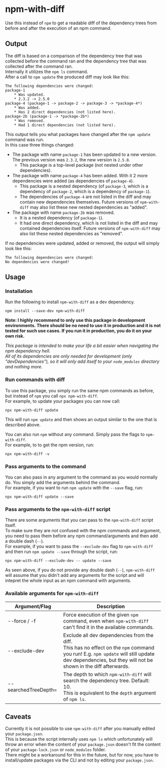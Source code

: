 # npm-with-diff
Use this instead of `npm` to get a readable diff of the dependency trees from before and after the execution of an npm command.

## Output
The diff is based on a comparison of the dependency tree that was collected before the command ran and the dependency tree that was collected after the command ran.  
Internally it utilizes the `npm ls` command.  
After a call to `npm update` the produced diff may look like this:  
```
The following dependencies were changed:
package-1
    * Was updated.
    * 2.3.2 -> 2.5.0
package-4 (package-1 -> package-2 -> package-3 -> *package-4*)
    * Was added.
    * Has 2 direct dependencies (not listed here).
package-2b (package-1 -> *package-2b*)
    * Was removed.
    * Had 1 direct dependencies (not listed here).
```

This output tells you what packages have changed after the `npm update` command was run.  
In this case three things changed:  
* The package with name `package-1` has been updated to a new version. The previous version was `2.3.2`, the new version is `2.5.0`.
  * This package is a top-level package (not nested under other dependencies).
* The package with name `package-4` has been added. With it 2 more dependencies were added (as dependencies of `package-4`).
  * This package is a nested dependency (of `package-3`, which is a dependency of `package-2`, which is a dependency of `package-1`).
  * The dependencies of `package-4` are not listed in the diff and may contain new dependencies themselves. Future versions of `npm-with-diff` may also list these new nested dependencies as "added".
* The package with name `package-2b` was removed.
  * It is a nested dependency (of `package-1`).
  * It had one direct dependency, which is not listed in the diff and may contained dependencies itself. Future versions of `npm-with-diff` may also list these nested dependencies as "removed".

If no dependencies were updated, added or removed, the output will simply look like this:  
```
The following dependencies were changed:
No dependencies were changed!
```

## Usage
### Installation
Run the following to install `npm-with-diff` as a dev dependency.  
```
npm install --save-dev npm-with-diff
```

**Note: I highly recommend to only use this package in development environments. There should be no need to use it in production and it is not tested for such use cases. If you run it in production, you do it on your own risk.**

*This package is intended to make your life a bit easier when navigating the npm dependency hell.  
All of its dependencies are only needed for development (only "devDependencies"), so it will only add itself to your `node_modules` directory and nothing more.*

### Run commands with diff
To use this package, you simply run the same npm commands as before, but instead of `npm` you call `npx npm-with-diff`.  
For example, to update your packages you can now call:  
```
npx npm-with-diff update
```

This will run `npm update` and then shows an output similar to the one that is described above.

You can also run `npm` without any command. Simply pass the flags to `npm-with-diff`.  
For example, to to get the npm version, run:  
```
npx npm-with-diff -v
```

### Pass arguments to the command
You can also pass in any argument to the command as you would normally do. You simply add the arguments behind the command.  
For example, if you want to run `npm update` with the `--save` flag, run:
```
npx npm-with-diff update --save
```

### Pass arguments to the `npm-with-diff` script
There are some arguments that you can pass to the `npm-with-diff` script itself.  
To make sure they are not confused with the npm commands and argument, you need to pass them before any npm command/arguments and then add a double dash (`--`).  
For example, if you want to pass the `--exclude-dev` flag to `npm-with-diff` and then run `npm update --save` through the script, run:  
```
npx npm-with-diff --exclude-dev -- update --save
```

As seen above, if you do not provide any double dash (`--`), `npm-with-diff` will assume that you didn't add any arguments for the script and will intepret the whole input as an npm command with arguments.

### Available arguments for  `npm-with-diff`
| Argument/Flag  | Description |
| ------------- | ------------- |
| --force / -f  | Force execution of the given `npm` command, even when `npm-with-diff` can't find it in the available commands. |
| --exclude-dev  | Exclude all dev dependencies from the diff.<br>This has no effect on the `npm` command you run! E.g. `npm update` will still update dev dependencies, but they will not be shown in the diff afterwards. |
| --searchedTreeDepth=<value>  | The depth to which `npm-with-diff` will search the dependency tree. Default: 10.<br>This is equivalent to the `depth` argument of `npm ls`. |

## Caveats
Currently it is not possible to use `npm-with-diff` after you manually edited your `package.json`.  
This is because the script internally uses `npm ls` which unfortunately will throw an error when the content of your `package.json` doesn't fit the content of your `package-lock.json` or `node_modules` folder.  
There might be a workaround for this in the future, but for now, you have to install/update packages via the CLI and not by editing your `package.json`.
